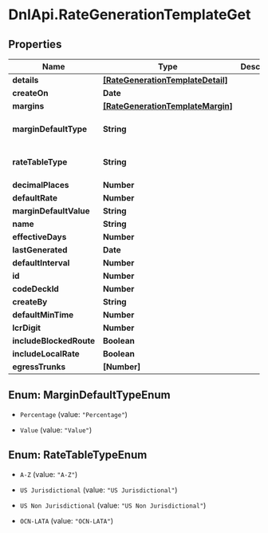 # DnlApi.RateGenerationTemplateGet

## Properties
Name | Type | Description | Notes
------------ | ------------- | ------------- | -------------
**details** | [**[RateGenerationTemplateDetail]**](RateGenerationTemplateDetail.md) |  | [optional] 
**createOn** | **Date** |  | [optional] 
**margins** | [**[RateGenerationTemplateMargin]**](RateGenerationTemplateMargin.md) |  | [optional] 
**marginDefaultType** | **String** |  | [optional] [default to &#39;Percentage&#39;]
**rateTableType** | **String** |  | [optional] [default to &#39;A-Z&#39;]
**decimalPlaces** | **Number** |  | [optional] 
**defaultRate** | **Number** |  | [optional] 
**marginDefaultValue** | **String** |  | [optional] 
**name** | **String** |  | [optional] 
**effectiveDays** | **Number** |  | [optional] 
**lastGenerated** | **Date** |  | [optional] 
**defaultInterval** | **Number** |  | [optional] 
**id** | **Number** |  | [optional] 
**codeDeckId** | **Number** |  | [optional] 
**createBy** | **String** |  | [optional] 
**defaultMinTime** | **Number** |  | [optional] 
**lcrDigit** | **Number** |  | [optional] 
**includeBlockedRoute** | **Boolean** |  | [optional] 
**includeLocalRate** | **Boolean** |  | [optional] 
**egressTrunks** | **[Number]** |  | [optional] 


<a name="MarginDefaultTypeEnum"></a>
## Enum: MarginDefaultTypeEnum


* `Percentage` (value: `"Percentage"`)

* `Value` (value: `"Value"`)




<a name="RateTableTypeEnum"></a>
## Enum: RateTableTypeEnum


* `A-Z` (value: `"A-Z"`)

* `US Jurisdictional` (value: `"US Jurisdictional"`)

* `US Non Jurisdictional` (value: `"US Non Jurisdictional"`)

* `OCN-LATA` (value: `"OCN-LATA"`)




